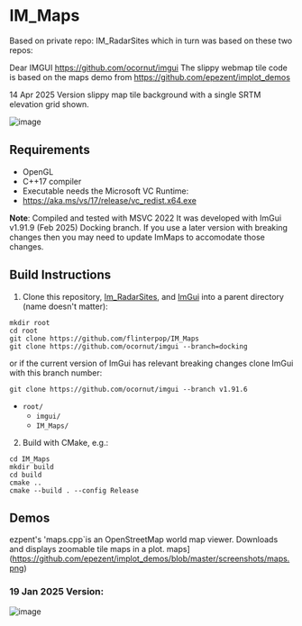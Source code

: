 # IM_Maps
Based on private repo: IM_RadarSites which in turn was based on these two repos:


Dear IMGUI https://github.com/ocornut/imgui
The slippy webmap tile code is based on the maps demo from https://github.com/epezent/implot_demos


14 Apr 2025 Version
slippy map tile background with a single SRTM elevation grid shown.

![image](https://github.com/user-attachments/assets/bfeccbae-7596-40ee-a252-722d2c8ad309)




## Requirements

- OpenGL
- C++17 compiler
- Executable needs the Microsoft VC Runtime:
- https://aka.ms/vs/17/release/vc_redist.x64.exe

**Note**: Compiled and tested with MSVC 2022
It was developed with ImGui v1.91.9 (Feb 2025) Docking branch. If you use a later version with breaking changes then you may need to update ImMaps to accomodate those changes.

## Build Instructions
1. Clone this repository, [Im_RadarSites](https://github.com/flinterpop/IM_RadarSites), and [ImGui](https://github.com/ocornut/imgui) into a parent directory (name doesn't matter):

```shell
mkdir root
cd root
git clone https://github.com/flinterpop/IM_Maps
git clone https://github.com/ocornut/imgui --branch=docking
```

or if the current version of ImGui has relevant breaking changes clone ImGui with this branch number:
```
git clone https://github.com/ocornut/imgui --branch v1.91.6
```

- `root/`
    - `imgui/`
    - `IM_Maps/`
2. Build with CMake, e.g.:
```shell
cd IM_Maps
mkdir build
cd build
cmake ..
cmake --build . --config Release
```

## Demos

ezpent's 'maps.cpp`is an OpenStreetMap world map viewer. Downloads and displays zoomable tile maps in a plot.
maps](https://github.com/epezent/implot_demos/blob/master/screenshots/maps.png)


### 19 Jan 2025 Version:
![image](https://github.com/user-attachments/assets/0d117c05-403f-4f9c-abfa-0d54a78a4670)

